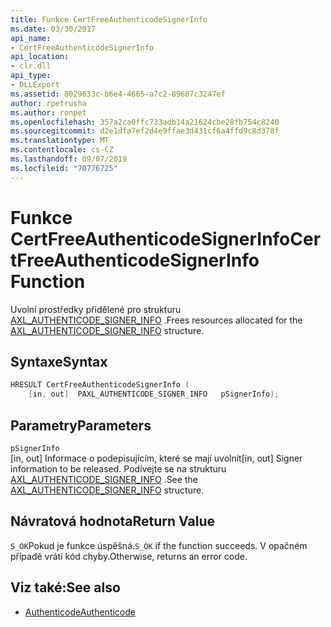 ```yaml
---
title: Funkce CertFreeAuthenticodeSignerInfo
ms.date: 03/30/2017
api_name:
- CertFreeAuthenticodeSignerInfo
api_location:
- clr.dll
api_type:
- DLLExport
ms.assetid: 8029633c-b6e4-4665-a7c2-89607c3247ef
author: rpetrusha
ms.author: ronpet
ms.openlocfilehash: 357a2ca0ffc733adb14a21624cbe28fb754c8240
ms.sourcegitcommit: d2e1dfa7ef2d4e9ffae3d431cf6a4ffd9c8d378f
ms.translationtype: MT
ms.contentlocale: cs-CZ
ms.lasthandoff: 09/07/2019
ms.locfileid: "70776725"
---
```

# <a name="certfreeauthenticodesignerinfo-function"></a><span data-ttu-id="094e5-102">Funkce CertFreeAuthenticodeSignerInfo</span><span class="sxs-lookup"><span data-stu-id="094e5-102">CertFreeAuthenticodeSignerInfo Function</span></span>
<span data-ttu-id="094e5-103">Uvolní prostředky přidělené pro strukturu [AXL_AUTHENTICODE_SIGNER_INFO](axl-authenticode-signer-info-structure.md) .</span><span class="sxs-lookup"><span data-stu-id="094e5-103">Frees resources allocated for the [AXL_AUTHENTICODE_SIGNER_INFO](axl-authenticode-signer-info-structure.md) structure.</span></span>  
  
## <a name="syntax"></a><span data-ttu-id="094e5-104">Syntaxe</span><span class="sxs-lookup"><span data-stu-id="094e5-104">Syntax</span></span>  
  
```cpp  
HRESULT CertFreeAuthenticodeSignerInfo (  
    [in, out]  PAXL_AUTHENTICODE_SIGNER_INFO   pSignerInfo);  
```  
  
## <a name="parameters"></a><span data-ttu-id="094e5-105">Parametry</span><span class="sxs-lookup"><span data-stu-id="094e5-105">Parameters</span></span>  
 `pSignerInfo`  
 <span data-ttu-id="094e5-106">[in, out] Informace o podepisujícím, které se mají uvolnit</span><span class="sxs-lookup"><span data-stu-id="094e5-106">[in, out] Signer information to be released.</span></span> <span data-ttu-id="094e5-107">Podívejte se na strukturu [AXL_AUTHENTICODE_SIGNER_INFO](axl-authenticode-signer-info-structure.md) .</span><span class="sxs-lookup"><span data-stu-id="094e5-107">See the [AXL_AUTHENTICODE_SIGNER_INFO](axl-authenticode-signer-info-structure.md) structure.</span></span>  
  
## <a name="return-value"></a><span data-ttu-id="094e5-108">Návratová hodnota</span><span class="sxs-lookup"><span data-stu-id="094e5-108">Return Value</span></span>  
 <span data-ttu-id="094e5-109">`S_OK`Pokud je funkce úspěšná.</span><span class="sxs-lookup"><span data-stu-id="094e5-109">`S_OK` if the function succeeds.</span></span> <span data-ttu-id="094e5-110">V opačném případě vrátí kód chyby.</span><span class="sxs-lookup"><span data-stu-id="094e5-110">Otherwise, returns an error code.</span></span>  
  
## <a name="see-also"></a><span data-ttu-id="094e5-111">Viz také:</span><span class="sxs-lookup"><span data-stu-id="094e5-111">See also</span></span>

- [<span data-ttu-id="094e5-112">Authenticode</span><span class="sxs-lookup"><span data-stu-id="094e5-112">Authenticode</span></span>](index.md)
